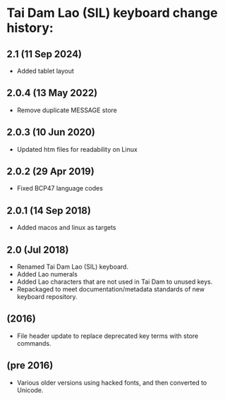Tai Dam Lao (SIL) keyboard change history:
=======================

2.1 (11 Sep 2024)
-------------------
* Added tablet layout

2.0.4 (13 May 2022)
-------------------
* Remove duplicate MESSAGE store

2.0.3 (10 Jun 2020)
-------------------
* Updated htm files for readability on Linux

2.0.2 (29 Apr 2019)
-------------------
* Fixed BCP47 language codes

2.0.1 (14 Sep 2018)
-------------------
* Added macos and linux as targets

2.0 (Jul 2018)
-------------------
* Renamed Tai Dam Lao (SIL) keyboard. 
* Added Lao numerals
* Added Lao characters that are not used in Tai Dam to unused keys.
* Repackaged to meet documentation/metadata standards of new keyboard repository.

(2016)
-------------------
* File header update to replace deprecated key terms with store commands.

(pre 2016)
-------------------
* Various older versions using hacked fonts, and then converted to Unicode.  
